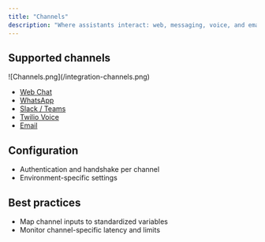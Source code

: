 ```yaml
---
title: "Channels"
description: "Where assistants interact: web, messaging, voice, and email."
---
```


## Supported channels

<Frame>
  ![Channels.png](/integration-channels.png)
</Frame>

- [Web Chat](/channels/webchat)
- [WhatsApp](/channels/whatsapp)
- [Slack / Teams](/channels/slack-teams)
- [Twilio Voice](/channels/twilio)
- [Email](/channels/email)

## Configuration

- Authentication and handshake per channel
- Environment-specific settings

## Best practices

- Map channel inputs to standardized variables
- Monitor channel-specific latency and limits